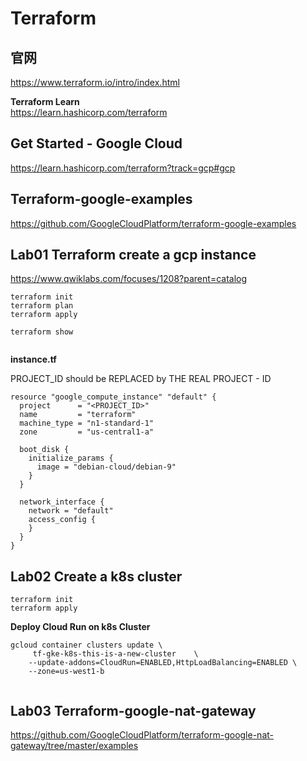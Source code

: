 # Terraform

##  官网

https://www.terraform.io/intro/index.html    


**Terraform Learn**    
https://learn.hashicorp.com/terraform


## Get Started - Google Cloud     
https://learn.hashicorp.com/terraform?track=gcp#gcp  


##  Terraform-google-examples  
https://github.com/GoogleCloudPlatform/terraform-google-examples   


## Lab01  Terraform create a gcp instance    

https://www.qwiklabs.com/focuses/1208?parent=catalog

```
terraform init
terraform plan
terraform apply

terraform show


```

**instance.tf**

PROJECT_ID should be REPLACED by THE REAL PROJECT -  ID


```
resource "google_compute_instance" "default" {
  project      = "<PROJECT_ID>"
  name         = "terraform"
  machine_type = "n1-standard-1"
  zone         = "us-central1-a"

  boot_disk {
    initialize_params {
      image = "debian-cloud/debian-9"
    }
  }

  network_interface {
    network = "default"
    access_config {
    }
  }
}

```


##  Lab02  Create a k8s cluster 

```
terraform init
terraform apply
```

**Deploy Cloud Run on k8s Cluster**
```
gcloud container clusters update \
     tf-gke-k8s-this-is-a-new-cluster	 \
    --update-addons=CloudRun=ENABLED,HttpLoadBalancing=ENABLED \
    --zone=us-west1-b	
    
```



## Lab03  Terraform-google-nat-gateway

https://github.com/GoogleCloudPlatform/terraform-google-nat-gateway/tree/master/examples


